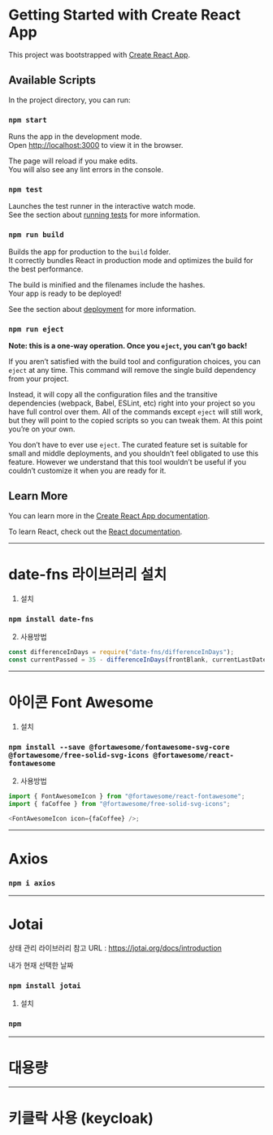# Getting Started with Create React App

This project was bootstrapped with [Create React App](https://github.com/facebook/create-react-app).

## Available Scripts

In the project directory, you can run:

### `npm start`

Runs the app in the development mode.\
Open [http://localhost:3000](http://localhost:3000) to view it in the browser.

The page will reload if you make edits.\
You will also see any lint errors in the console.

### `npm test`

Launches the test runner in the interactive watch mode.\
See the section about [running tests](https://facebook.github.io/create-react-app/docs/running-tests) for more
information.

### `npm run build`

Builds the app for production to the `build` folder.\
It correctly bundles React in production mode and optimizes the build for the best performance.

The build is minified and the filenames include the hashes.\
Your app is ready to be deployed!

See the section about [deployment](https://facebook.github.io/create-react-app/docs/deployment) for more information.

### `npm run eject`

**Note: this is a one-way operation. Once you `eject`, you can’t go back!**

If you aren’t satisfied with the build tool and configuration choices, you can `eject` at any time. This command will
remove the single build dependency from your project.

Instead, it will copy all the configuration files and the transitive dependencies (webpack, Babel, ESLint, etc) right
into your project so you have full control over them. All of the commands except `eject` will still work, but they will
point to the copied scripts so you can tweak them. At this point you’re on your own.

You don’t have to ever use `eject`. The curated feature set is suitable for small and middle deployments, and you
shouldn’t feel obligated to use this feature. However we understand that this tool wouldn’t be useful if you couldn’t
customize it when you are ready for it.

## Learn More

You can learn more in
the [Create React App documentation](https://facebook.github.io/create-react-app/docs/getting-started).

To learn React, check out the [React documentation](https://reactjs.org/).

---

# date-fns 라이브러리 설치

1. 설치

### `npm install date-fns`

2. 사용방법

```js
const differenceInDays = require("date-fns/differenceInDays");
const currentPassed = 35 - differenceInDays(frontBlank, currentLastDate);
```

---

# 아이콘 Font Awesome

1. 설치

### `npm install --save @fortawesome/fontawesome-svg-core @fortawesome/free-solid-svg-icons @fortawesome/react-fontawesome`

2. 사용방법

```js
import { FontAwesomeIcon } from "@fortawesome/react-fontawesome";
import { faCoffee } from "@fortawesome/free-solid-svg-icons";

<FontAwesomeIcon icon={faCoffee} />;
```

---

# Axios

### `npm i axios`

---

# Jotai

상태 관리 라이브러리
참고 URL : https://jotai.org/docs/introduction

내가 현재 선택한 날짜

### `npm install jotai`

1. 설치

### `npm `

---

# 대용량

---

# 키클락 사용 (keycloak)
